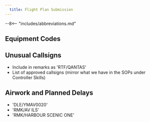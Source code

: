 ```yaml
---
  title: Flight Plan Submission
---
```


--8<-- "includes/abbreviations.md"

## Equipment Codes

## Unusual Callsigns
- Include in remarks as 'RTF/QANTAS'
- List of approved callsigns (mirror what we have in the SOPs under Controller Skills)

## Airwork and Planned Delays
- 'DLE/YMAV0020'
- 'RMK/AV ILS'
- 'RMK/HARBOUR SCENIC ONE'